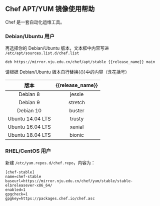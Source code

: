 
## Chef APT/YUM 镜像使用帮助

Chef 是一套自动化运维工具。

### Debian/Ubuntu 用户

再选择你的 Debian/Ubuntu 版本，文本框中内容写进 `/etc/apt/sources.list.d/chef.list`

```
deb https://mirror.nju.edu.cn/chef/apt/stable {{release_name}} main
```

请根据 Debian/Ubuntu 版本自行替换{{}}中的内容（含花括号）

|  版本 | {{release_name}} | 
| :----: | :----: | 
| Debian 8   |  jessie         | 
| Debian 9   |  stretch        | 
| Debian 10  |  buster         | 
| Ubuntu 14.04 LTS | trusty |
| Ubuntu 16.04 LTS | xenial |
| Ubuntu 18.04 LTS | bionic |

### RHEL/CentOS 用户

新建 `/etc/yum.repos.d/chef.repo`，内容为：

```
[chef-stable]
name=chef-stable
baseurl=https://mirror.nju.edu.cn/chef/yum/stable/stable-el$releasever-x86_64/
enabled=1
gpgcheck=1
gpgkey=https://packages.chef.io/chef.asc
```
